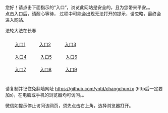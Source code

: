 您好！请点击下面指示的“入口”，浏览此网站是安全的，且为您带来平安。。 <br/>
点击入口后，请耐心等待， 过程中可能会出现无法打开的提示，请忽略，最终会进入网站. </br>

法轮大法在长春<br/>
<div style="padding:10px"><a style="margin:20px" target="_blank" href="https://d114gyzrnwll8u.cloudfront.net/2Qpsp?sjtqtxl" id="ccLink1" rel="nofollow">入口1</a> <a target="_blank" style="margin:20px" href="https://dc9kedhefwt1h.cloudfront.net/2Qpsp?iojbxho" id="ccLink2" rel="nofollow">入口2</a> <a style="margin:20px" target="_blank" href="https://d1n4h9uco8ns2q.cloudfront.net/2Qpsp?ykbfpt" id="ccLink3" rel="nofollow">入口3</a></div>

<div style="padding:10px" ><a style="margin:20px" target="_blank" href="https://d114gyzrnwll8u.cloudfront.net/2Qpsp?sjtqtxl" id="ccLink4" rel="nofollow">入口4</a> <a style="margin:20px" href="https://dc9kedhefwt1h.cloudfront.net/2Qpsp?iojbxho" target="_blank" id="ccLink5" rel="nofollow">入口5</a> <a style="margin:20px" href="https://d1n4h9uco8ns2q.cloudfront.net/2Qpsp?ykbfpt" target="_blank" id="ccLink6" rel="nofollow">入口6</a></div>

<div style="padding:10px"><a style="margin:20px" target="_blank" href="https://d114gyzrnwll8u.cloudfront.net/2Qpsp?sjtqtxl" id="ccLink7" rel="nofollow">入口7</a> <a style="margin:20px" href="https://dc9kedhefwt1h.cloudfront.net/2Qpsp?iojbxho" target="_blank" id="ccLink8" rel="nofollow">入口8</a> <a style="margin:20px" target="_blank" href="https://d1n4h9uco8ns2q.cloudfront.net/2Qpsp?ykbfpt" id="ccLink9" rel="nofollow">入口9</a></div>

<br/>



请复制并记住免翻墙网址 https://github.com/yntd/changchunzx (http后一定要加s)，在电脑或手机的浏览器均可访问。。<br/>

微信如提示停止访问该网页，须先点击右上角，选择浏览器打开。
